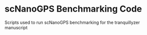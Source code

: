 # scNanoGPS Benchmarking Code

Scripts used to run scNanoGPS benchmarking for the tranquillyzer manuscript
